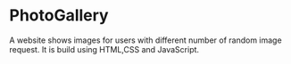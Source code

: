 # PhotoGallery
A website shows images for users with different number of random image request.
It is build using HTML,CSS and JavaScript.
